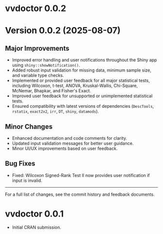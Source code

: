 # vvdoctor 0.0.2

# Version 0.0.2 (2025-08-07)

## Major Improvements
- Improved error handling and user notifications throughout the Shiny app using `shiny::showNotification()`.
- Added robust input validation for missing data, minimum sample size, and variable type checks.
- Implemented or provided user feedback for all major statistical tests, including Wilcoxon, t-test, ANOVA, Kruskal-Wallis, Chi-Square, McNemar, Bhapkar, and Fisher's Exact.
- Improved user feedback for unsupported or unimplemented statistical tests.
- Ensured compatibility with latest versions of dependencies (`DescTools`, `rstatix`, `exact2x2`, `irr`, `DT`, `shiny`, `datamods`).

## Minor Changes
- Enhanced documentation and code comments for clarity.
- Updated input validation messages for better user guidance.
- Minor UI/UX improvements based on user feedback.

## Bug Fixes
- Fixed: Wilcoxon Signed-Rank Test II now provides user notification if input is invalid.

---

For a full list of changes, see the commit history and feedback documents.
# vvdoctor 0.0.1

* Initial CRAN submission.
